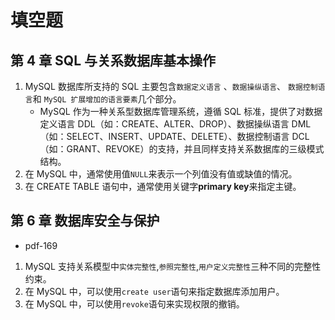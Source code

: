 # 填空题

## 第 4 章 SQL 与关系数据库基本操作

1. MySQL 数据库所支持的 SQL 主要包含`数据定义语言` 、`数据操纵语言`、 `数据控制语言`和 `MySQL 扩展增加的语言要素`几个部分。
   - MySQL 作为一种关系型数据库管理系统，遵循 SQL 标准，提供了对数据定义语言 DDL（如：CREATE、ALTER、DROP）、数据操纵语言 DML（如：SELECT、INSERT、UPDATE、DELETE）、数据控制语言 DCL（如：GRANT、REVOKE）的支持，并且同样支持关系数据库的三级模式结构。
2. 在 MySQL 中，通常使用值`NULL`来表示一个列值没有值或缺值的情况。
3. 在 CREATE TABLE 语句中，通常使用关键字**primary key**来指定主键。

## 第 6 章 数据库安全与保护

- pdf-169

1. MySQL 支持关系模型中`实体完整性`,`参照完整性`,`用户定义完整性`三种不同的完整性约束。
2. 在 MySQL 中，可以使用`create user`语句来指定数据库添加用户。
3. 在 MySQL 中，可以使用`revoke`语句来实现权限的撤销。
